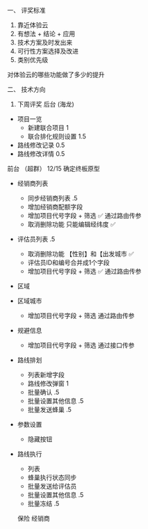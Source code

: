 一、 评奖标准
1. 靠近体验云
2. 有想法 + 结论 + 应用
3. 技术方案及时发出来
4. 可行性方案选择及改进
5. 类别优先级

对体验云的哪些功能做了多少的提升

二、 技术方向
1. 下周评奖
  后台 (海龙)
  - 项目一览
    - 新建联合项目 1
    - 联合排化规则设置 1.5
  - 路线修改记录 0.5
  - 路线修改详情 0.5

  前台 （超群） 12/15 确定终板原型
  - 经销商列表
    - 同步经销商列表 .5
    - 增加经销商配额字段 
    - 增加项目代号字段 + 筛选 ✅  通过路由传参
    - 取消删除功能 只能编辑经纬度 ✅
  - 评估员列表 .5
    - 取消删除功能 【性别】和【出发城市 ✅
    - 评估员ID和编号合并成1个字段
    - 增加项目代号字段 + 筛选 ✅  通过路由传参
  - 区域
  - 区域城市
    - 增加项目代号字段 + 筛选 通过路由传参
  - 规避信息
    - 增加项目代号字段 + 筛选 通过接口传参
  - 路线排划
    - 列表新增字段
    - 路线修改弹窗 1
    - 批量确认 .5
    - 批量设置其他信息 .5
    - 批量发送蜂巢 .5
  - 参数设置
    - 隐藏按钮
 - 路线执行
    - 列表
    - 蜂巢执行状态同步
    - 批量发送给评估员
    - 批量设置其他信息 .5
    - 批量冻结 .5


    保险
    经销商

    